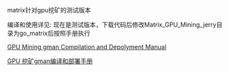 matrix针对gpu挖矿的测试版本

编译和使用详见:
现在是测试版本，下载代码后修改Matrix_GPU_Mining_jerry目录为go_matrix后按照手册执行


[GPU Mining gman Compilation and Depolyment Manual](https://github.com/MatrixAINetwork/Matrix_GPU_Mining_jerry/blob/master/GPU%20Mining%20gman%20Compilation%20and%20Depolyment%20Manual%20V1.docx)

[GPU 挖矿gman编译和部署手册](https://github.com/MatrixAINetwork/Matrix_GPU_Mining_jerry/blob/master/GPU%20%E6%8C%96%E7%9F%BFgman%E7%BC%96%E8%AF%91%E5%92%8C%E9%83%A8%E7%BD%B2%E6%89%8B%E5%86%8Cv1.docx)